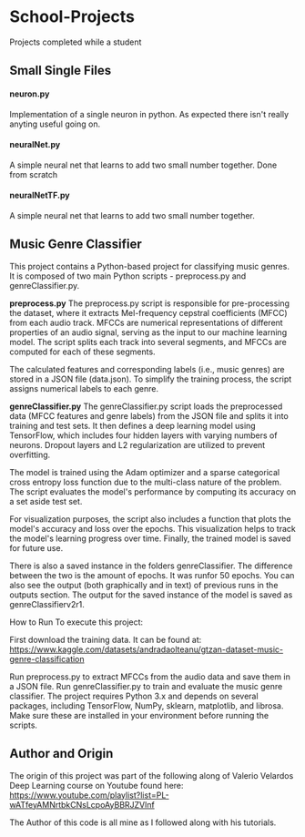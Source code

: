 # School-Projects
Projects completed while a student

## Small Single Files 
#### neuron.py
Implementation of a single neuron in python. As expected there isn't really anyting useful going on.

#### neuralNet.py
A simple neural net that learns to add two small number together. Done from scratch

#### neuralNetTF.py
A simple neural net that learns to add two small number together. 

## Music Genre Classifier

This project contains a Python-based project for classifying music genres. It is composed of two main Python scripts - preprocess.py and genreClassifier.py.

**preprocess.py**
The preprocess.py script is responsible for pre-processing the dataset, where it extracts Mel-frequency cepstral coefficients (MFCC) from each audio track. MFCCs are numerical representations of different properties of an audio signal, serving as the input to our machine learning model. The script splits each track into several segments, and MFCCs are computed for each of these segments.

The calculated features and corresponding labels (i.e., music genres) are stored in a JSON file (data.json). To simplify the training process, the script assigns numerical labels to each genre.

**genreClassifier.py**
The genreClassifier.py script loads the preprocessed data (MFCC features and genre labels) from the JSON file and splits it into training and test sets. It then defines a deep learning model using TensorFlow, which includes four hidden layers with varying numbers of neurons. Dropout layers and L2 regularization are utilized to prevent overfitting.

The model is trained using the Adam optimizer and a sparse categorical cross entropy loss function due to the multi-class nature of the problem. The script evaluates the model's performance by computing its accuracy on a set aside test set.

For visualization purposes, the script also includes a function that plots the model's accuracy and loss over the epochs. This visualization helps to track the model's learning progress over time. Finally, the trained model is saved for future use.

There is also a saved instance in the folders genreClassifier. The difference between the two is the amount of epochs. It was runfor 50 epochs. You can also see the output (both graphically and in text) of previous runs in the outputs section. The output for the saved instance of the model is saved as genreClassifierv2r1.

How to Run
To execute this project:

First download the training data. It can be found at:
https://www.kaggle.com/datasets/andradaolteanu/gtzan-dataset-music-genre-classification

Run preprocess.py to extract MFCCs from the audio data and save them in a JSON file.
Run genreClassifier.py to train and evaluate the music genre classifier.
The project requires Python 3.x and depends on several packages, including TensorFlow, NumPy, sklearn, matplotlib, and librosa. Make sure these are installed in your environment before running the scripts.

## Author and Origin
The origin of this project was part of the following along of Valerio Velardos Deep Learning course on Youtube found here:
https://www.youtube.com/playlist?list=PL-wATfeyAMNrtbkCNsLcpoAyBBRJZVlnf

The Author of this code is all mine as I followed along with his tutorials. 
